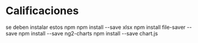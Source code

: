# Calificaciones
se deben instalar estos npm
npm install --save xlsx
npm install file-saver --save
npm install --save ng2-charts
npm install --save chart.js

